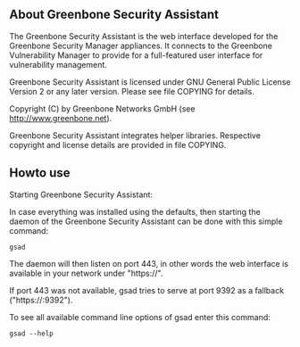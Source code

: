 About Greenbone Security Assistant
----------------------------------

The Greenbone Security Assistant is the web interface developed for the
Greenbone Security Manager appliances. It connects to the Greenbone
Vulnerability Manager to provide for a full-featured user interface
for vulnerability management.

Greenbone Security Assistant is licensed under GNU General Public License
Version 2 or any later version. Please see file COPYING for details.

Copyright (C) by Greenbone Networks GmbH (see http://www.greenbone.net).

Greenbone Security Assistant integrates helper libraries. Respective
copyright and license details are provided in file COPYING. 


Howto use
---------

Starting Greenbone Security Assistant:

In case everything was installed using the defaults, then starting the daemon
of the Greenbone Security Assistant can be done with this simple command:

    gsad

The daemon will then listen on port 443, in other words the web interface
is available in your network under "https://<your host>".

If port 443 was not available, gsad tries to serve at port 9392 as a fallback
("https://<your host>:9392").

To see all available command line options of gsad enter this command:

    gsad --help
